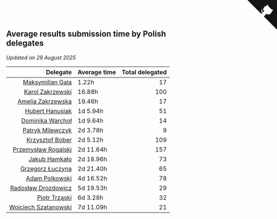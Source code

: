 ## Average results submission time by Polish delegates

*Updated on 29 August 2025*

| Delegate | Average time | Total delegated |
| ---: | :--- | ---: |
| [Maksymilian Gala](https://www.worldcubeassociation.org/persons/2022GALA01) | 1.22h | 17 |
| [Karol Zakrzewski](https://www.worldcubeassociation.org/persons/2014ZAKR01) | 16.88h | 100 |
| [Amelia Zakrzewska](https://www.worldcubeassociation.org/persons/2012ZAKR01) | 19.46h | 17 |
| [Hubert Hanusiak](https://www.worldcubeassociation.org/persons/2013HANU01) | 1d 5.94h | 51 |
| [Dominika Warchoł](https://www.worldcubeassociation.org/persons/2021WARC01) | 1d 9.64h | 14 |
| [Patryk Milewczyk](https://www.worldcubeassociation.org/persons/2014MILE01) | 2d 3.78h | 9 |
| [Krzysztof Bober](https://www.worldcubeassociation.org/persons/2013BOBE01) | 2d 5.12h | 109 |
| [Przemysław Rogalski](https://www.worldcubeassociation.org/persons/2013ROGA02) | 2d 11.64h | 157 |
| [Jakub Hamkało](https://www.worldcubeassociation.org/persons/2018HAMK01) | 2d 18.96h | 73 |
| [Grzegorz Łuczyna](https://www.worldcubeassociation.org/persons/2005LUCZ01) | 2d 21.40h | 65 |
| [Adam Polkowski](https://www.worldcubeassociation.org/persons/2007POLK01) | 4d 16.52h | 78 |
| [Radosław Drozdowicz](https://www.worldcubeassociation.org/persons/2012DROZ02) | 5d 19.53h | 29 |
| [Piotr Trząski](https://www.worldcubeassociation.org/persons/2012TRZA01) | 6d 3.28h | 32 |
| [Wojciech Szatanowski](https://www.worldcubeassociation.org/persons/2011SZAT01) | 7d 11.09h | 21 |


<a href="https://github.com/maxidragon/wca_statistics_pl" class="github-corner" aria-label="View source on Github"><svg width="80" height="80" viewBox="0 0 250 250" style="fill:#151513; color:#fff; position: absolute; top: 0; border: 0; right: 0;" aria-hidden="true"><path d="M0,0 L115,115 L130,115 L142,142 L250,250 L250,0 Z"></path><path d="M128.3,109.0 C113.8,99.7 119.0,89.6 119.0,89.6 C122.0,82.7 120.5,78.6 120.5,78.6 C119.2,72.0 123.4,76.3 123.4,76.3 C127.3,80.9 125.5,87.3 125.5,87.3 C122.9,97.6 130.6,101.9 134.4,103.2" fill="currentColor" style="transform-origin: 130px 106px;" class="octo-arm"></path><path d="M115.0,115.0 C114.9,115.1 118.7,116.5 119.8,115.4 L133.7,101.6 C136.9,99.2 139.9,98.4 142.2,98.6 C133.8,88.0 127.5,74.4 143.8,58.0 C148.5,53.4 154.0,51.2 159.7,51.0 C160.3,49.4 163.2,43.6 171.4,40.1 C171.4,40.1 176.1,42.5 178.8,56.2 C183.1,58.6 187.2,61.8 190.9,65.4 C194.5,69.0 197.7,73.2 200.1,77.6 C213.8,80.2 216.3,84.9 216.3,84.9 C212.7,93.1 206.9,96.0 205.4,96.6 C205.1,102.4 203.0,107.8 198.3,112.5 C181.9,128.9 168.3,122.5 157.7,114.1 C157.9,116.9 156.7,120.9 152.7,124.9 L141.0,136.5 C139.8,137.7 141.6,141.9 141.8,141.8 Z" fill="currentColor" class="octo-body"></path></svg></a><style>.github-corner:hover .octo-arm{animation:octocat-wave 560ms ease-in-out}@keyframes octocat-wave{0%,100%{transform:rotate(0)}20%,60%{transform:rotate(-25deg)}40%,80%{transform:rotate(10deg)}}@media (max-width:500px){.github-corner:hover .octo-arm{animation:none}.github-corner .octo-arm{animation:octocat-wave 560ms ease-in-out}}</style>
